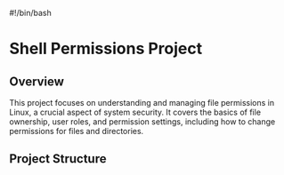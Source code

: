 #!/bin/bash

# Shell Permissions Project

## Overview
This project focuses on understanding and managing file permissions in Linux, a crucial aspect of system security. It covers the basics of file ownership, user roles, and permission settings, including how to change permissions for files and directories.

## Project Structure
